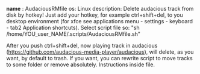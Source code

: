 <b>name</b> : AudaciousRMfile
os: Linux
description: 
Delete audacious track from disk by hotkey! Just add your hotkey, for example ctrl+shift+del, to you desktop environment (for xfce see applications menu - settings - keyboard - tab2 Application shortcuts).
Select script file so:
"sh /home/YOU_user_NAME/.scripts/AudaciousRMfile.sh"

After you push ctrl+shift+del, now playing track in audacious (https://github.com/audacious-media-player/audacious), will delete, as you want, by default to trash.
If you want, you can rewrite script to move tracks to some folder or remove absolutely. Instructions inside file.
